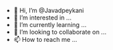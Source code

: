 - 👋 Hi, I’m @Javadpeykani
- 👀 I’m interested in ...
- 🌱 I’m currently learning ...
- 💞️ I’m looking to collaborate on ...
- 📫 How to reach me ...

<!---
Javadpeykani/Javadpeykani is a ✨ special ✨ repository because its `README.md` (this file) appears on your GitHub profile.
You can click the Preview link to take a look at your changes.
--->
